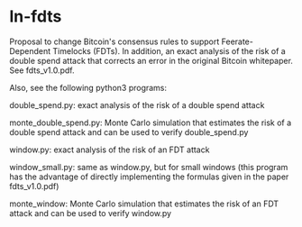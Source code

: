# ln-fdts
Proposal to change Bitcoin's consensus rules to support Feerate-Dependent Timelocks (FDTs).
In addition, an exact analysis of the risk of a double spend attack that corrects an error in the original Bitcoin whitepaper.
See fdts_v1.0.pdf.

Also, see the following python3 programs:

double_spend.py: exact analysis of the risk of a double spend attack

monte_double_spend.py: Monte Carlo simulation that estimates the risk of a double spend attack and can be used to verify double_spend.py

window.py: exact analysis of the risk of an FDT attack

window_small.py: same as window.py, but for small windows (this program has the advantage of directly implementing the formulas given in the paper fdts_v1.0.pdf)

monte_window: Monte Carlo simulation that estimates the risk of an FDT attack and can be used to verify window.py
